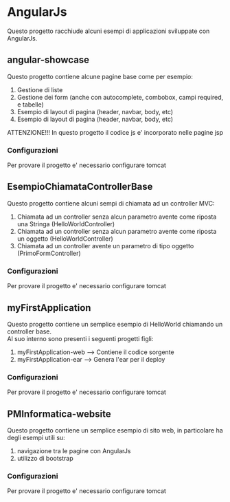 # AngularJs
Questo progetto racchiude alcuni esempi di applicazioni sviluppate con AngularJs.

## angular-showcase
Questo progetto contiene alcune pagine base come per esempio: <br>
1. Gestione di liste<br>
2. Gestione dei form (anche con autocomplete, combobox, campi required, e tabelle)<br>
3. Esempio di layout di pagina (header, navbar, body, etc)<br>
4. Esempio di layout di pagina (header, navbar, body, etc)<br>

ATTENZIONE!!! In questo progetto il codice js e' incorporato nelle pagine jsp

### Configurazioni
Per provare il progetto e' necessario configurare tomcat

## EsempioChiamataControllerBase
Questo progetto contiene alcuni sempi di chiamata ad un controller MVC: <br>
1. Chiamata ad un controller senza alcun parametro avente come riposta una Stringa (HelloWorldController)<br>
2. Chiamata ad un controller senza alcun parametro avente come riposta un oggetto (HelloWorldController)<br>
3. Chiamata ad un controller avente un parametro di tipo oggetto (PrimoFormController)<br>

### Configurazioni
Per provare il progetto e' necessario configurare tomcat

## myFirstApplication
Questo progetto contiene un semplice esempio di HelloWorld chiamando un controller base.<br>
Al suo interno sono presenti i seguenti progetti figli:<br>
1. myFirstApplication-web --> Contiene il codice sorgente<br>
2. myFirstApplication-ear --> Genera l'ear per il deploy<br>

### Configurazioni
Per provare il progetto e' necessario configurare tomcat

## PMInformatica-website
Questo progetto contiene un semplice esempio di sito web, in particolare ha degli esempi utili su:<br>
1. navigazione tra le pagine con AngularJs<br>
2. utilizzo di bootstrap<br>

### Configurazioni
Per provare il progetto e' necessario configurare tomcat

